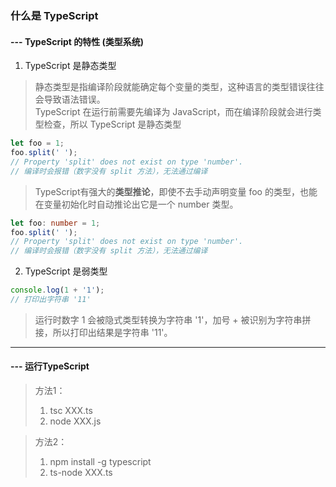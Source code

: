 ### 什么是 TypeScript
#### --- TypeScript 的特性 (类型系统)
1. TypeScript 是静态类型
> 静态类型是指编译阶段就能确定每个变量的类型，这种语言的类型错误往往会导致语法错误。\
> TypeScript 在运行前需要先编译为 JavaScript，而在编译阶段就会进行类型检查，所以 TypeScript 是静态类型
```typescript
let foo = 1;
foo.split(' ');
// Property 'split' does not exist on type 'number'.
// 编译时会报错（数字没有 split 方法），无法通过编译
```
> TypeScript有强大的**类型推论**，即使不去手动声明变量 foo 的类型，也能在变量初始化时自动推论出它是一个 number 类型。
```typescript
let foo: number = 1;
foo.split(' ');
// Property 'split' does not exist on type 'number'.
// 编译时会报错（数字没有 split 方法），无法通过编译
```
2. TypeScript 是弱类型
```typescript
console.log(1 + '1');
// 打印出字符串 '11'
```
> 运行时数字 1 会被隐式类型转换为字符串 '1'，加号 + 被识别为字符串拼接，所以打印出结果是字符串 '11'。
---
#### --- 运行TypeScript
> 方法1：
> 1. tsc XXX.ts
> 2. node XXX.js

> 方法2：
> 1. npm install -g typescript
> 2. ts-node XXX.ts
